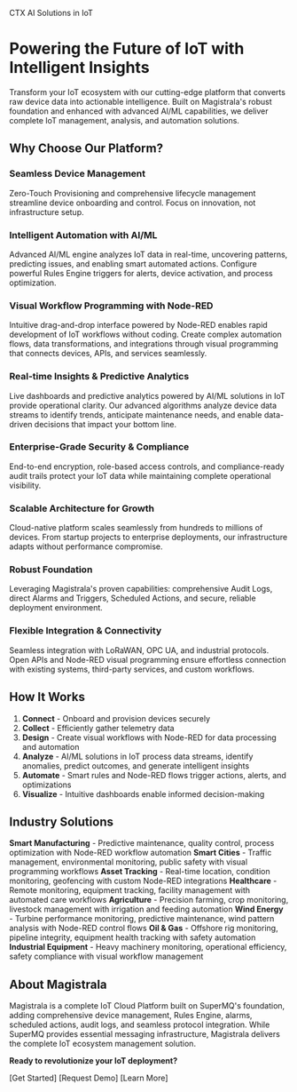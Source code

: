 CTX AI Solutions in IoT

# Powering the Future of IoT with Intelligent Insights

Transform your IoT ecosystem with our cutting-edge platform that converts raw device data into actionable intelligence. Built on Magistrala's robust foundation and enhanced with advanced AI/ML capabilities, we deliver complete IoT management, analysis, and automation solutions.

## Why Choose Our Platform?

### Seamless Device Management
Zero-Touch Provisioning and comprehensive lifecycle management streamline device onboarding and control. Focus on innovation, not infrastructure setup.

### Intelligent Automation with AI/ML
Advanced AI/ML engine analyzes IoT data in real-time, uncovering patterns, predicting issues, and enabling smart automated actions. Configure powerful Rules Engine triggers for alerts, device activation, and process optimization.

### Visual Workflow Programming with Node-RED
Intuitive drag-and-drop interface powered by Node-RED enables rapid development of IoT workflows without coding. Create complex automation flows, data transformations, and integrations through visual programming that connects devices, APIs, and services seamlessly.

### Real-time Insights & Predictive Analytics
Live dashboards and predictive analytics powered by AI/ML solutions in IoT provide operational clarity. Our advanced algorithms analyze device data streams to identify trends, anticipate maintenance needs, and enable data-driven decisions that impact your bottom line.

### Enterprise-Grade Security & Compliance
End-to-end encryption, role-based access controls, and compliance-ready audit trails protect your IoT data while maintaining complete operational visibility.

### Scalable Architecture for Growth
Cloud-native platform scales seamlessly from hundreds to millions of devices. From startup projects to enterprise deployments, our infrastructure adapts without performance compromise.

### Robust Foundation
Leveraging Magistrala's proven capabilities: comprehensive Audit Logs, direct Alarms and Triggers, Scheduled Actions, and secure, reliable deployment environment.

### Flexible Integration & Connectivity
Seamless integration with LoRaWAN, OPC UA, and industrial protocols. Open APIs and Node-RED visual programming ensure effortless connection with existing systems, third-party services, and custom workflows.

## How It Works

1. **Connect** - Onboard and provision devices securely
2. **Collect** - Efficiently gather telemetry data
3. **Design** - Create visual workflows with Node-RED for data processing and automation
4. **Analyze** - AI/ML solutions in IoT process data streams, identify anomalies, predict outcomes, and generate intelligent insights
5. **Automate** - Smart rules and Node-RED flows trigger actions, alerts, and optimizations
6. **Visualize** - Intuitive dashboards enable informed decision-making

## Industry Solutions

**Smart Manufacturing** - Predictive maintenance, quality control, process optimization with Node-RED workflow automation
**Smart Cities** - Traffic management, environmental monitoring, public safety with visual programming workflows
**Asset Tracking** - Real-time location, condition monitoring, geofencing with custom Node-RED integrations
**Healthcare** - Remote monitoring, equipment tracking, facility management with automated care workflows
**Agriculture** - Precision farming, crop monitoring, livestock management with irrigation and feeding automation
**Wind Energy** - Turbine performance monitoring, predictive maintenance, wind pattern analysis with Node-RED control flows
**Oil & Gas** - Offshore rig monitoring, pipeline integrity, equipment health tracking with safety automation
**Industrial Equipment** - Heavy machinery monitoring, operational efficiency, safety compliance with visual workflow management

## About Magistrala

Magistrala is a complete IoT Cloud Platform built on SuperMQ's foundation, adding comprehensive device management, Rules Engine, alarms, scheduled actions, audit logs, and seamless protocol integration. While SuperMQ provides essential messaging infrastructure, Magistrala delivers the complete IoT ecosystem management solution.

**Ready to revolutionize your IoT deployment?**

[Get Started] [Request Demo] [Learn More]

